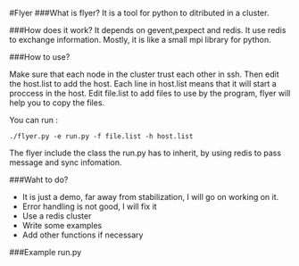 #Flyer
###What is flyer?
It is a tool for python to ditributed in a cluster.

###How does it work?
It depends on gevent,pexpect and redis. It use redis to exchange information. Mostly, it is like a small mpi library for python.  

###How to use?

Make sure that each node in the cluster trust each other in ssh. Then edit the host.list to add the host. Each line in host.list means that it will start a proccess in the host. Edit file.list to add files to use by the program, flyer will help you to copy the files. 

You can run :

```
./flyer.py -e run.py -f file.list -h host.list
```
The flyer include the class the run.py has to inherit, by using redis to pass message and sync infomation.

###Waht to do?
* It is just a demo, far away from stabilization, I will go on working on it.
* Error handling is not good, I will fix it
* Use a redis cluster
* Write some examples
* Add other functions if necessary

###Example
run.py 
